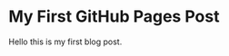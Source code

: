 # My First GitHub Pages Post

Hello this is my first blog post.

<link rel="stylesheet" href="/assets/css/custom.css">